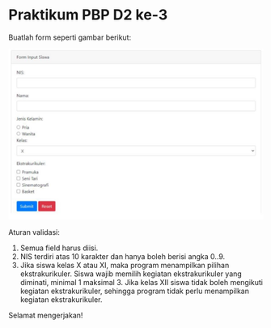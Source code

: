 # Praktikum PBP D2 ke-3

Buatlah form seperti gambar berikut:

![tugas](.assets/tugas_3_rip.jpg)

Aturan validasi:

1. Semua field harus diisi.
2. NIS terdiri atas 10 karakter dan hanya boleh berisi angka 0..9.
3. Jika siswa kelas X atau XI, maka program menampilkan pilihan ekstrakurikuler. Siswa wajib memilih kegiatan ekstrakurikuler yang diminati, minimal 1 maksimal 3. Jika kelas XII siswa tidak boleh mengikuti kegiatan ekstrakurikuler, sehingga program tidak perlu menampilkan kegiatan ekstrakurikuler.


Selamat mengerjakan!